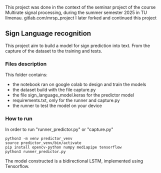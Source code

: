 This project was done in the context of the seminar project of the course Multirate signal processing, during the summer semester 2025 in TU Ilmenau. gitlab.com/mrsp_project
I later forked and continued this project

## Sign Language recognition 

This project aim to build a model for sign prediction into text.
From the capture of the dataset to the training and tests.

### Files description

This folder contains: 
- the notebook ran on google colab to design and train the models
- the dataset build with the file capture.py
- the file sign\_language\_model.keras for the predictor model
- requirements.txt, only for the runner and capture.py
- the runner to test the model on your device

### How to run

In order to run "runner_predictor.py" or "capture.py"

```
python3 -m venv predictor_venv
source predictor_venv/bin/activate
pip install opencv-python numpy mediapipe tensorflow
python3 runner_predictor.py
```

The model constructed is a bidirectional LSTM, implemented using Tensorflow.
